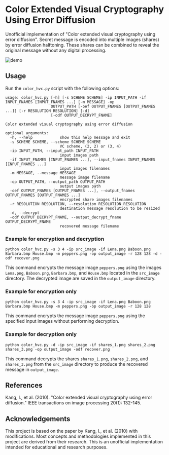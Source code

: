 # Color Extended Visual Cryptography Using Error Diffusion

Unofficial implementation of "Color extended visual cryptography using error diffusion". Secret message is encoded into multiple images (shares) by error diffusion halftoning. These shares can be combined to reveal the original message without any digital processing.

![demo](./output_image/demo.gif)

## Usage

Run the `color_hvc.py` script with the following options:

```
usage: color_hvc.py [-h] [-s SCHEME SCHEME] -ip INPUT_PATH -if INPUT_FNAMES [INPUT_FNAMES ...] [-m MESSAGE] -op
                    OUTPUT_PATH [-oef OUTPUT_FNAMES [OUTPUT_FNAMES ...]] [-r RESOLUTION RESOLUTION] [-d]
                    [-odf OUTPUT_DECRYPT_FNAME]

Color extended visual cryptography using error diffusion

optional arguments:
  -h, --help            show this help message and exit
  -s SCHEME SCHEME, --scheme SCHEME SCHEME
                        VC scheme, (2, 2) or (3, 4)
  -ip INPUT_PATH, --input_path INPUT_PATH
                        input images path
  -if INPUT_FNAMES [INPUT_FNAMES ...], --input_fnames INPUT_FNAMES [INPUT_FNAMES ...]
                        input images filenames
  -m MESSAGE, --message MESSAGE
                        message image filename
  -op OUTPUT_PATH, --output_path OUTPUT_PATH
                        output images path
  -oef OUTPUT_FNAMES [OUTPUT_FNAMES ...], --output_fnames OUTPUT_FNAMES [OUTPUT_FNAMES ...]
                        encrypted share images filenames
  -r RESOLUTION RESOLUTION, --resolution RESOLUTION RESOLUTION
                        destination message resolution to be resized
  -d, --decrypt
  -odf OUTPUT_DECRYPT_FNAME, --output_decrypt_fname OUTPUT_DECRYPT_FNAME
                        recovered message filename
```

### Example for encryption and decryption

```
python color_hvc.py -s 3 4 -ip src_image -if Lena.png Baboon.png Barbara.bmp House.bmp -m peppers.png -op output_image -r 128 128 -d -odf recover.png
```

This command encrypts the message image `peppers.png` using the images `Lena.png`, `Baboon.png`, `Barbara.bmp`, and `House.bmp` located in the `src_image` directory. The decrypted image are saved in the `output_image` directory.

### Example for encryption only

```
python color_hvc.py -s 3 4 -ip src_image -if Lena.png Baboon.png Barbara.bmp House.bmp -m peppers.png -op output_image -r 128 128
```

This command encrypts the message image `peppers.png` using the specified input images without performing decryption.

### Example for decryption only

```
python color_hvc.py -d -ip src_image -if shares_1.png shares_2.png shares_3.png -op output_image -odf recover.png
```

This command decrypts the shares `shares_1.png`, `shares_2.png`, and `shares_3.png` from the `src_image` directory to produce the recovered message in `output_image`.

## References

Kang, I., et al. (2010). "Color extended visual cryptography using error diffusion." IEEE transactions on image processing 20(1): 132-145.

## Acknowledgements

This project is based on the paper by Kang, I., et al. (2010) with modifications. Most concepts and methodologies implemented in this project are derived from their research. This is an unofficial implementation intended for educational and research purposes.
